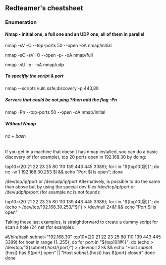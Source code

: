 ## Redteamer's cheatsheet

### Enumeration 

#### Nmap - initial one, a full one and an UDP one, all of them in parallel
nmap -sV -O --top-ports 50 --open -oA nmap/initial <ip or cidr>

nmap -sC -sV -O --open -p- -oA nmap/full <ip or cidr>

nmap -sU -p- -oA nmap/udp <ip or cidr>

##### To specifiy the script & port
nmap --scripts vuln,safe,discovery -p 443,80 <ip or cidr>
##### Servers that could be not ping ?then add the flag -Pn
nmap -Pn --top-ports 50 --open -oA nmap/initial <ip or cidr>

##### Without Nmap 
###### nc + bash
If you get in a machine that doesn’t has nmap installed, you can do a basic discovery of (for example), top 20 ports open in 192.168.30 by doing:

top10=(20 21 22 23 25 80 110 139 443 445 3389); for i in "${top10[@]}"; do nc -w 1 192.168.30.253 $i && echo "Port $i is open"; done

/dev/tcp/ip/port or /dev/udp/ip/port
Alternatively, is possible to do the same than above but by using the special dev files /dev/tcp/ip/port or /dev/udp/ip/port (for example nc is not found):

top10=(20 21 22 23 25 80 110 139 443 445 3389); for i in "${top10[@]}"; do (echo > /dev/tcp/192.168.30.253/"$i") > /dev/null 2>&1 && echo "Port $i is open" 

Taking these last examples, is straightforward to create a dummy script for scan a hole /24 net (for example):

#!/bin/bash
subnet="192.168.30"
top10=(20 21 22 23 25 80 110 139 443 445 3389)
for host in range {1..255}; do
    for port in "${top10[@]}"; do
        (echo > /dev/tcp/"${subnet}.${host}/${port}") > /dev/null 2>& && echo "Host ${subnet}.${host} has ${port} open" || "Host ${subnet}.${host} has ${port} closed"
    done
done
